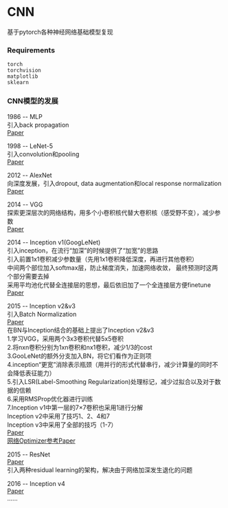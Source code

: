# CNN
基于pytorch各种神经网络基础模型复现 

### Requirements
  `torch`  
  `torchvision`  
  `matplotlib`  
  `sklearn`

### CNN模型的发展
1986 -- MLP  
引入back propagation  
[Paper](http://www.cs.toronto.edu/~bonner/courses/2016s/csc321/readings/Learning%20representations%20by%20back-propagating%20errors.pdf)  

1998 -- LeNet-5  
引入convolution和pooling  
[Paper](https://axon.cs.byu.edu/~martinez/classes/678/Papers/Convolution_nets.pdf)  

2012 -- AlexNet  
向深度发展，引入dropout, data augmentation和local response normalization  
[Paper](http://www.cs.toronto.edu/~fritz/absps/imagenet.pdf)  

2014 -- VGG  
探索更深层次的网络结构，用多个小卷积核代替大卷积核（感受野不变），减少参数  
[Paper](https://arxiv.org/pdf/1409.1556.pdf) 

2014 -- Inception v1(GoogLeNet)  
引入inception，在流行“加深”的时候提供了“加宽”的思路  
引入前置1x1卷积减少参数量（先用1x1卷积降低深度，再进行其他卷积）  
中间两个部位加入softmax层，防止梯度消失，加速网络收敛， 最终预测时这两个部分需要去掉  
采用平均池化代替全连接层的思想，最后依旧加了一个全连接层方便finetune    
[Paper](https://arxiv.org/pdf/1409.4842.pdf)  

2015 -- Inception v2&v3  
引入Batch Normalization  
[Paper](https://arxiv.org/pdf/1502.03167v3.pdf)   
在BN与Inception结合的基础上提出了Inception v2&v3  
1.学习VGG，采用两个3x3卷积代替5x5卷积  
2.将nxn卷积分别为1xn卷积和nx1卷积，减少1/3的cost  
3.GooLeNet的额外分支加入BN，将它们看作为正则项  
4.inception“更宽”消除表示瓶颈（用并行的形式代替串行，减少计算量的同时不会降低表征能力）  
5.引入LSR(Label-Smoothing Regularization)处理标记，减少过拟合以及对于数据的信赖  
6.采用RMSProp优化器进行训练  
7.Inception v1中第一层的7×7卷积也采用1进行分解    
Inception v2中采用了技巧1、2、4和7  
Inception v3中采用了全部的技巧（1-7）  
[Paper](https://arxiv.org/pdf/1512.00567v3.pdf)   
[网络Optimizer参考Paper](https://arxiv.org/pdf/1609.04747.pdf)  

2015 -- ResNet  
[Paper](https://arxiv.org/pdf/1512.03385.pdf)  
引入两种residual learning的架构，解决由于网络加深发生退化的问题  

2016 -- Inception v4  
[Paper](https://arxiv.org/pdf/1602.07261.pdf)  
......

